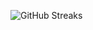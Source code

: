 ![GitHub Streaks](https://github-streaks-mqc9.onrender.com/streak/happilli/image?theme=midnight&cache_bust=1743183854&lang=ja)
